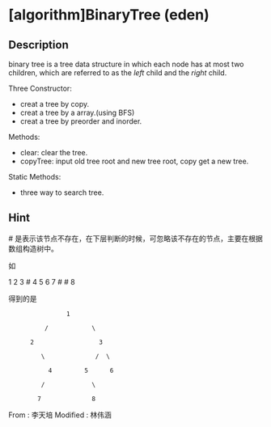# [algorithm]BinaryTree (eden)

## Description
 binary tree is a tree data structure in which each node has at most two
children, which are referred to as the _left_ child and the _right_ child.

Three Constructor:

  * creat a tree by copy.
  * creat a tree by a array.(using BFS)
  * creat a tree by preorder and inorder.

Methods:

  * clear: clear the tree.
  * copyTree: input old tree root and new tree root, copy get a new tree.

Static Methods:

  * three way to search tree.



## Hint
\# 是表示该节点不存在，在下层判断的时候，可忽略该不存在的节点，主要在根据数组构造树中。

如

1 2 3 # 4 5 6 7 # # 8

得到的是

                    1

              /            \

          2                  3

             \              /  \

               4         5      6

             /             \

            7              8


From :  李天培  Modified : 林伟涵


